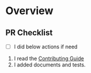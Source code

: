 # Overview

<!--
    A clear and concise description of what this pr is about.
 -->

## PR Checklist

- [ ] I did below actions if need

1. I read the [Contributing Guide](https://github.com/toss/slash/blob/main/.github/CONTRIBUTING.md)
2. I added documents and tests.
